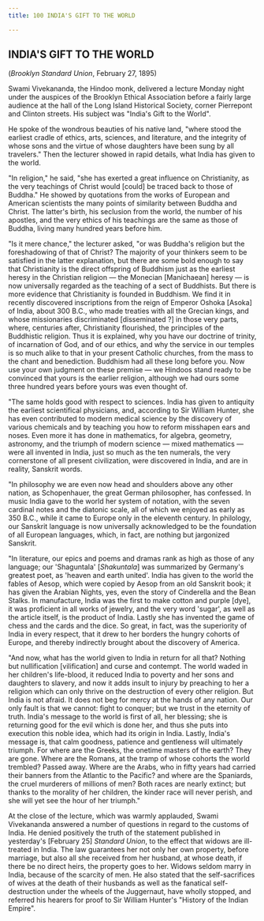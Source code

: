 ```yaml
---
title: 100 INDIA'S GIFT TO THE WORLD

---
```

  

## INDIA'S GIFT TO THE WORLD

(*Brooklyn Standard Union*, February 27, 1895)

Swami Vivekananda, the Hindoo monk, delivered a lecture Monday night
under the auspices of the Brooklyn Ethical Association before a fairly
large audience at the hall of the Long Island Historical Society, corner
Pierrepont and Clinton streets. His subject was "India's Gift to the
World".

He spoke of the wondrous beauties of his native land, "where stood the
earliest cradle of ethics, arts, sciences, and literature, and the
integrity of whose sons and the virtue of whose daughters have been sung
by all travelers." Then the lecturer showed in rapid details, what India
has given to the world.

"In religion," he said, "she has exerted a great influence on
Christianity, as the very teachings of Christ would \[could\] be traced
back to those of Buddha." He showed by quotations from the works of
European and American scientists the many points of similarity between
Buddha and Christ. The latter's birth, his seclusion from the world, the
number of his apostles, and the very ethics of his teachings are the
same as those of Buddha, living many hundred years before him.

"Is it mere chance," the lecturer asked, "or was Buddha's religion but
the foreshadowing of that of Christ? The majority of your thinkers seem
to be satisfied in the latter explanation, but there are some bold
enough to say that Christianity is the direct offspring of Buddhism just
as the earliest heresy in the Christian religion — the Monecian
\[Manichaean\] heresy — is now universally regarded as the teaching of a
sect of Buddhists. But there is more evidence that Christianity is
founded in Buddhism. We find it in recently discovered inscriptions from
the reign of Emperor Oshoka \[Asoka\] of India, about 300 B.C., who made
treaties with all the Grecian kings, and whose missionaries
discriminated \[disseminated ?\] in those very parts, where, centuries
after, Christianity flourished, the principles of the Buddhistic
religion. Thus it is explained, why you have our doctrine of trinity, of
incarnation of God, and of our ethics, and why the service in our
temples is so much alike to that in your present Catholic churches, from
the mass to the chant and benediction. Buddhism had all these long
before you. Now use your own judgment on these premise — we Hindoos
stand ready to be convinced that yours is the earlier religion, although
we had ours some three hundred years before yours was even thought of.

"The same holds good with respect to sciences. India has given to
antiquity the earliest scientifical physicians, and, according to Sir
William Hunter, she has even contributed to modern medical science by
the discovery of various chemicals and by teaching you how to reform
misshapen ears and noses. Even more it has done in mathematics, for
algebra, geometry, astronomy, and the triumph of modern science — mixed
mathematics — were all invented in India, just so much as the ten
numerals, the very cornerstone of all present civilization, were
discovered in India, and are in reality, Sanskrit words.

"In philosophy we are even now head and shoulders above any other
nation, as Schopenhauer, the great German philosopher, has confessed. In
music India gave to the world her system of notation, with the seven
cardinal notes and the diatonic scale, all of which we enjoyed as early
as 350 B.C., while it came to Europe only in the eleventh century. In
philology, our Sanskrit language is now universally acknowledged to be
the foundation of all European languages, which, in fact, are nothing
but jargonized Sanskrit.

"In literature, our epics and poems and dramas rank as high as those of
any language; our 'Shaguntala' \[*Shakuntala*\] was summarized by
Germany's greatest poet, as 'heaven and earth united'. India has given
to the world the fables of Aesop, which were copied by Aesop from an old
Sanskrit book; it has given the Arabian Nights, yes, even the story of
Cinderella and the Bean Stalks. In manufacture, India was the first to
make cotton and purple \[dye\], it was proficient in all works of
jewelry, and the very word 'sugar', as well as the article itself, is
the product of India. Lastly she has invented the game of chess and the
cards and the dice. So great, in fact, was the superiority of India in
every respect, that it drew to her borders the hungry cohorts of Europe,
and thereby indirectly brought about the discovery of America.

"And now, what has the world given to India in return for all that?
Nothing but nullification \[vilification\] and curse and contempt. The
world waded in her children's life-blood, it reduced India to poverty
and her sons and daughters to slavery, and now it adds insult to injury
by preaching to her a religion which can only thrive on the destruction
of every other religion. But India is not afraid. It does not beg for
mercy at the hands of any nation. Our only fault is that we cannot:
fight to conquer; but we trust in the eternity of truth. India's message
to the world is first of all, her blessing; she is returning good for
the evil which is done her, and thus she puts into execution this noble
idea, which had its origin in India. Lastly, India's message is, that
calm goodness, patience and gentleness will ultimately triumph. For
where are the Greeks, the onetime masters of the earth? They are gone.
Where are the Romans, at the tramp of whose cohorts the world trembled?
Passed away. Where are the Arabs, who in fifty years had carried their
banners from the Atlantic to the Pacific? and where are the Spaniards,
the cruel murderers of millions of men? Both races are nearly extinct;
but thanks to the morality of her children, the kinder race will never
perish, and she will yet see the hour of her triumph."

At the close of the lecture, which was warmly applauded, Swami
Vivekananda answered a number of questions in regard to the customs of
India. He denied positively the truth of the statement published in
yesterday's \[February 25\] *Standard Union*, to the effect that widows
are ill-treated in India. The law guarantees her not only her own
property, before marriage, but also all she received from her husband,
at whose death, if there be no direct heirs, the property goes to her.
Widows seldom marry in India, because of the scarcity of men. He also
stated that the self-sacrifices of wives at the death of their husbands
as well as the fanatical self-destruction under the wheels of the
Juggernaut, have wholly stopped, and referred his hearers for proof to
Sir William Hunter's "History of the Indian Empire".